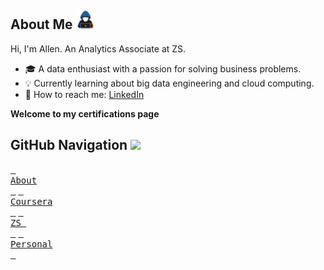 ## **About Me** <picture><img src = "assets/about_me.gif" width = 30px></picture>

Hi, I'm Allen. An Analytics Associate at ZS.
- 🎓 A data enthusiast with a passion for solving business problems.
- 💡 Currently learning about big data engineering and cloud computing.
- 💬 How to reach me: [LinkedIn](https://www.linkedin.com/in/allenbphilip/)

**Welcome to my certifications page**

## **GitHub Navigation** <img src="https://media2.giphy.com/media/QssGEmpkyEOhBCb7e1/giphy.gif?cid=ecf05e47a0n3gi1bfqntqmob8g9aid1oyj2wr3ds3mg700bl&rid=giphy.gif" width = 25px>
[<kbd> <br> About <br> </kbd>](https://github.com/allenalvin333/) 
[<kbd> <br> Coursera <br> </kbd>](https://github.com/abphilip-work/Certifications/blob/master/Coursera/README.md)
[<kbd> <br> ZS <br> </kbd>](https://github.com/abphilip-work/Certifications/blob/master/ZS/README.md)
[<kbd> <br> Personal <br> </kbd>](https://github.com/abphilip-work/Certifications/blob/master/Personal/README.md)